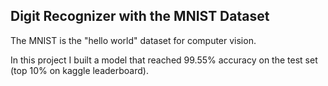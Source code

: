 ## Digit Recognizer with the MNIST Dataset

The MNIST is the "hello world" dataset for computer vision. 

In this project I built a model that reached 99.55% accuracy on the test set (top 10% on kaggle leaderboard).